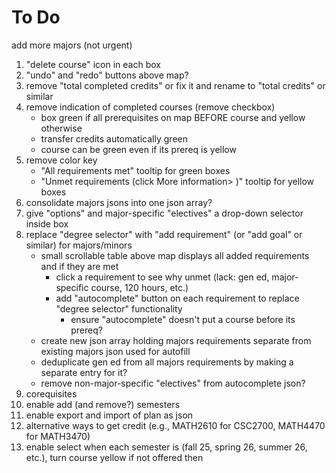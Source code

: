 
# To Do

add more majors (not urgent)  
1. "delete course" icon in each box
2. "undo" and "redo" buttons above map?
3. remove "total completed credits" or fix it and rename to "total credits" or similar
4. remove indication of completed courses (remove checkbox)
    * box green if all prerequisites on map BEFORE course and yellow otherwise
    * transfer credits automatically green
    * course can be green even if its prereq is yellow
5. remove color key
    * "All requirements met" tooltip for green boxes
    * "Unmet requirements (click More information> )" tooltip for yellow boxes
6. consolidate majors jsons into one json array?
7. give "options" and major-specific "electives" a drop-down selector inside box
8. replace "degree selector" with "add requirement" (or "add goal" or similar) for majors/minors
    * small scrollable table above map displays all added requirements and if they are met
        * click a requirement to see why unmet (lack: gen ed, major-specific course, 120 hours, etc.)
        * add "autocomplete" button on each requirement to replace "degree selector" functionality
            * ensure "autocomplete" doesn't put a course before its prereq?
    * create new json array holding majors requirements separate from existing majors json used for autofill
    * deduplicate gen ed from all majors requirements by making a separate entry for it?
    * remove non-major-specific "electives" from autocomplete json?
9. corequisites
10. enable add (and remove?) semesters
11. enable export and import of plan as json
12. alternative ways to get credit (e.g., MATH2610 for CSC2700, MATH4470 for MATH3470)
13. enable select when each semester is (fall 25, spring 26, summer 26, etc.), turn course yellow if not offered then
